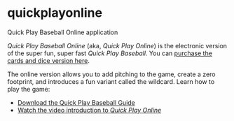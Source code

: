 # quickplayonline
Quick Play Baseball Online application

_Quick Play Baseball Online_ (aka, _Quick Play Online_) is the electronic version of the super fun, super fast _Quick Play Baseball_. You can [purchase the cards and dice version here](https://payhip.com/OnBaseBaseball/collection/quick-play-baseball).

The online version allows you to add pitching to the game, create a zero footprint, and introduces a fun variant called the wildcard. Learn how to play the game:

- [Download the Quick Play Baseball Guide](https://github.com/brianhaferkamp/quickplayonline/raw/main/Quick%20Play%20Baseball%20Guide.pdf)
- [Watch the video introduction to _Quick Play Online_](https://youtu.be/fvNVh0bARQk)
